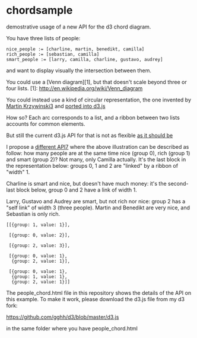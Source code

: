 chordsample
===========

demostrative usage of a new API for the d3 chord diagram.

You have three lists of people:

```
nice_people := [charline, martin, benedikt, camilla]
rich_people := [sebastian, camilla]
smart_people := [larry, camilla, charline, gustavo, audrey]
```

and want to display visually the intersection between them.

You could use a [Venn diagram][1], but that doesn't scale beyond three or four lists.
[1]: http://en.wikipedia.org/wiki/Venn_diagram

You could instead use a kind of circular representation, the one
invented by [Martin Krzywinski][2][3] and [ported into d3.js][4]

[2]: http://twitter.com/mkrzywinski
[3]: http://circos.ca/
[4]: http://bl.ocks.org/mbostock/4062006

How so? Each arc corresponds to a list, and a ribbon between two
lists accounts for common elements.

But still the current d3.js API for that is not as flexible [as it should be][5]

[5]: http://www.gghh.name/dibtp/?p=234

I propose a [different API][6][7] where the above illustration can be
described as follow: how many people are at the same time nice (group 0),
rich (group 1) and smart (group 2)? Not many, only Camilla actually.
It's the last block in the representation below: groups 0, 1 and 2
are "linked" by a ribbon of "width" 1.

Charline is smart and nice, but doesn't have much money: it's the
second-last block below, group 0 and 2 have a link of width 1.

Larry, Gustavo and Audrey are smart, but not rich nor nice:
group 2 has a "self link" of width 3 (three people).
Martin and Benedikt are very nice, and Sebastian is only rich.

```
[[{group: 1, value: 1}],

 [{group: 0, value: 2}],

 [{group: 2, value: 3}],

 [{group: 0, value: 1},
  {group: 2, value: 1}],

 [{group: 0, value: 1},
  {group: 1, value: 1},
  {group: 2, value: 1}]]
```

[6]: http://www.gghh.name/dibtp/?p=277
[7]: https://github.com/gghh/d3/commit/abf61037e6a58afa52f2c5099a507115bf3d66ce

The people_chord.html file in this repository shows the details of the API on this example.
To make it work, please download the d3.js file from my d3 fork:

https://github.com/gghh/d3/blob/master/d3.js

in the same folder where you have people_chord.html

